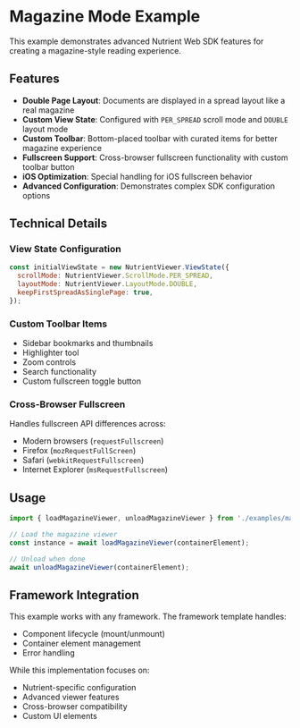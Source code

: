 # Magazine Mode Example

This example demonstrates advanced Nutrient Web SDK features for creating a magazine-style reading experience.

## Features

- **Double Page Layout**: Documents are displayed in a spread layout like a real magazine
- **Custom View State**: Configured with `PER_SPREAD` scroll mode and `DOUBLE` layout mode  
- **Custom Toolbar**: Bottom-placed toolbar with curated items for better magazine experience
- **Fullscreen Support**: Cross-browser fullscreen functionality with custom toolbar button
- **iOS Optimization**: Special handling for iOS fullscreen behavior
- **Advanced Configuration**: Demonstrates complex SDK configuration options

## Technical Details

### View State Configuration
```javascript
const initialViewState = new NutrientViewer.ViewState({
  scrollMode: NutrientViewer.ScrollMode.PER_SPREAD,
  layoutMode: NutrientViewer.LayoutMode.DOUBLE,
  keepFirstSpreadAsSinglePage: true,
});
```

### Custom Toolbar Items
- Sidebar bookmarks and thumbnails
- Highlighter tool
- Zoom controls
- Search functionality  
- Custom fullscreen toggle button

### Cross-Browser Fullscreen
Handles fullscreen API differences across:
- Modern browsers (`requestFullscreen`)
- Firefox (`mozRequestFullScreen`)
- Safari (`webkitRequestFullscreen`)
- Internet Explorer (`msRequestFullscreen`)

## Usage

```javascript
import { loadMagazineViewer, unloadMagazineViewer } from './examples/magazine-mode/implementation.js';

// Load the magazine viewer
const instance = await loadMagazineViewer(containerElement);

// Unload when done
await unloadMagazineViewer(containerElement);
```

## Framework Integration

This example works with any framework. The framework template handles:
- Component lifecycle (mount/unmount)
- Container element management
- Error handling

While this implementation focuses on:
- Nutrient-specific configuration
- Advanced viewer features
- Cross-browser compatibility
- Custom UI elements